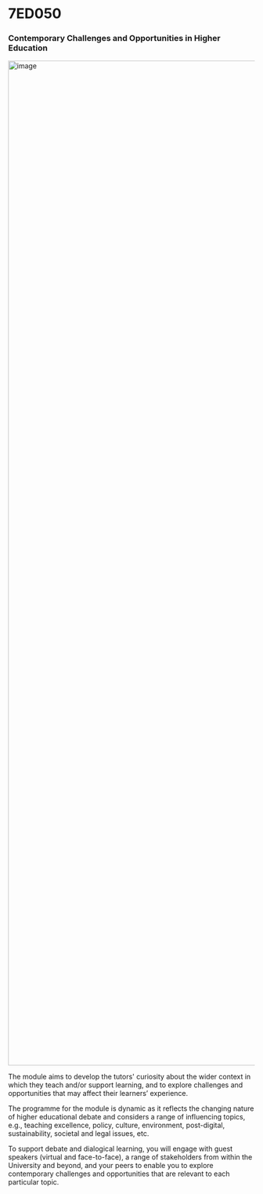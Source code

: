 # 7ED050
### Contemporary Challenges and Opportunities in Higher Education

<img width="2048" height="2048" alt="image" src="https://github.com/user-attachments/assets/e9291fe0-8b73-4d63-8253-8b133b1aa140" />


The module aims to develop the tutors' curiosity about the wider context in which they teach and/or support learning, and to explore challenges and opportunities that may affect their learners’ experience.

The programme for the module is dynamic as it reflects the changing nature of higher educational debate and considers a range of influencing topics, e.g., teaching excellence, policy, culture, environment, post-digital, sustainability, societal and legal issues, etc. 

To support debate and dialogical learning, you will engage with guest speakers (virtual and face-to-face), a range of stakeholders from within the University and beyond, and your peers to enable you to explore contemporary challenges and opportunities that are relevant to each particular topic.
